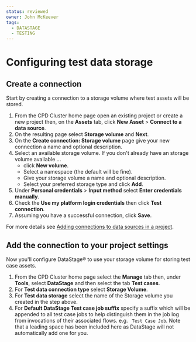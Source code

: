 ```yaml
---
status: reviewed
owner: John McKeever
tags:
  - DATASTAGE
  - TESTING
---
```

# Configuring test data storage

## Create a connection

Start by creating a connection to a storage volume where test assets will be stored.

1. From the CPD Cluster home page open an existing project or create a new project then, on the **Assets** tab, click **New Asset** > **Connect to a data source**.
1. On the resulting page select **Storage volume** and **Next**.
1. On the **Create connection: Storage volume** page give your new connection a name and optional description.
1. Select an available storage volume. If you don't already have an storage volume available ...
   - click **New volume**.
   - Select a namespace (the default will be fine).
   - Give your storage volume a name and optional description.
   - Select your preferred storage type and click **Add**.
1. Under **Personal credentials** > **Input method** select **Enter credentials manually**.
1. Check the **Use my platform login credentials** then click **Test connection**.
1. Assuming you have a successful connection, click **Save**.

For more details see [Adding connections to data sources in a project](https://dataplatform.cloud.ibm.com/docs/content/wsj/manage-data/create-conn.html).

## Add the connection to your project settings

Now you'll configure DataStage® to use your storage volume for storing test case assets.

1. From the CPD Cluster home page select the **Manage** tab then, under **Tools**, select **DataStage** and then select the tab **Test cases**.
1. For **Test data connection type** select **Storage Volume**.
1. For **Test data storage** select the name of the Storage volume you created in the step above.
1. For **Default DataStage Test case job suffix** specify a suffix which will be appended to all test case jobs to help distinguish them in the job log from invocations of their associated flows. e.g. ` Test Case Job`. Note that a leading space has been included here as DataStage will not automatically add one for you.
